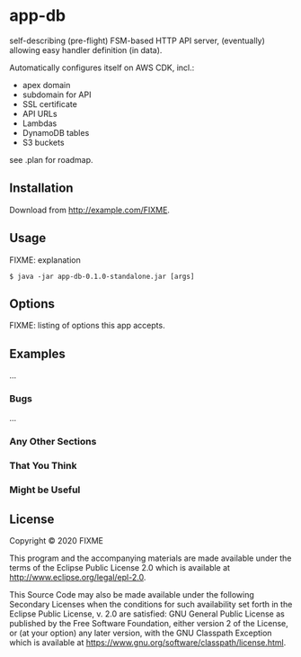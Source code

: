 # app-db

self-describing (pre-flight) FSM-based HTTP API server,
(eventually) allowing easy handler definition (in data).

Automatically configures itself on AWS CDK, incl.:
- apex domain
- subdomain for API
- SSL certificate
- API URLs
- Lambdas
- DynamoDB tables
- S3 buckets

see .plan for roadmap.

## Installation

Download from http://example.com/FIXME.

## Usage

FIXME: explanation

    $ java -jar app-db-0.1.0-standalone.jar [args]

## Options

FIXME: listing of options this app accepts.

## Examples

...

### Bugs

...

### Any Other Sections
### That You Think
### Might be Useful

## License

Copyright © 2020 FIXME

This program and the accompanying materials are made available under the
terms of the Eclipse Public License 2.0 which is available at
http://www.eclipse.org/legal/epl-2.0.

This Source Code may also be made available under the following Secondary
Licenses when the conditions for such availability set forth in the Eclipse
Public License, v. 2.0 are satisfied: GNU General Public License as published by
the Free Software Foundation, either version 2 of the License, or (at your
option) any later version, with the GNU Classpath Exception which is available
at https://www.gnu.org/software/classpath/license.html.
